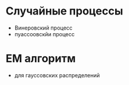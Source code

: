 # Случайные процессы
* Винеровский процесс
* пуассоовскйи процесс
# ЕМ алгоритм
* для гауссовских распределений

